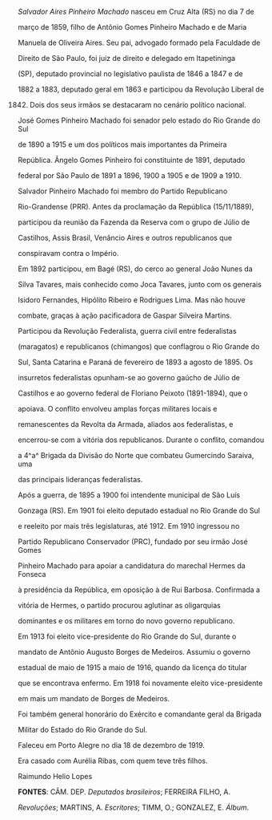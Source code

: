 

*Salvador Aires Pinheiro Machado* nasceu em Cruz Alta (RS) no dia 7 de

março de 1859, filho de Antônio Gomes Pinheiro Machado e de Maria

Manuela de Oliveira Aires. Seu pai, advogado formado pela Faculdade de

Direito de São Paulo, foi juiz de direito e delegado em Itapetininga

(SP), deputado provincial no legislativo paulista de 1846 a 1847 e de

1882 a 1883, deputado geral em 1863 e participou da Revolução Liberal de

1842. Dois dos seus irmãos se destacaram no cenário político nacional.

José Gomes Pinheiro Machado foi senador pelo estado do Rio Grande do Sul

de 1890 a 1915 e um dos políticos mais importantes da Primeira

República. Ângelo Gomes Pinheiro foi constituinte de 1891, deputado

federal por São Paulo de 1891 a 1896, 1900 a 1905 e de 1909 a 1910.



Salvador Pinheiro Machado foi membro do Partido Republicano

Rio-Grandense (PRR). Antes da proclamação da República (15/11/1889),

participou da reunião da Fazenda da Reserva com o grupo de Júlio de

Castilhos, Assis Brasil, Venâncio Aires e outros republicanos que

conspiravam contra o Império.



Em 1892 participou, em Bagé (RS), do cerco ao general João Nunes da

Silva Tavares, mais conhecido como Joca Tavares, junto com os generais

Isidoro Fernandes, Hipólito Ribeiro e Rodrigues Lima. Mas não houve

combate, graças à ação pacificadora de Gaspar Silveira Martins.



Participou da Revolução Federalista, guerra civil entre federalistas

(maragatos) e republicanos (chimangos) que conflagrou o Rio Grande do

Sul, Santa Catarina e Paraná de fevereiro de 1893 a agosto de 1895. Os

insurretos federalistas opunham-se ao governo gaúcho de Júlio de

Castilhos e ao governo federal de Floriano Peixoto (1891-1894), que o

apoiava. O conflito envolveu amplas forças militares locais e

remanescentes da Revolta da Armada, aliados aos federalistas, e

encerrou-se com a vitória dos republicanos. Durante o conflito, comandou

a 4^a^ Brigada da Divisão do Norte que combateu Gumercindo Saraiva, uma

das principais lideranças federalistas.



Após a guerra, de 1895 a 1900 foi intendente municipal de São Luís

Gonzaga (RS). Em 1901 foi eleito deputado estadual no Rio Grande do Sul

e reeleito por mais três legislaturas, até 1912. Em 1910 ingressou no

Partido Republicano Conservador (PRC), fundado por seu irmão José Gomes

Pinheiro Machado para apoiar a candidatura do marechal Hermes da Fonseca

à presidência da República, em oposição à de Rui Barbosa. Confirmada a

vitória de Hermes, o partido procurou aglutinar as oligarquias

dominantes e os militares em torno do novo governo republicano.



Em 1913 foi eleito vice-presidente do Rio Grande do Sul, durante o

mandato de Antônio Augusto Borges de Medeiros. Assumiu o governo

estadual de maio de 1915 a maio de 1916, quando da licença do titular

que se encontrava enfermo. Em 1918 foi novamente eleito vice-presidente

em mais um mandato de Borges de Medeiros.



Foi também general honorário do Exército e comandante geral da Brigada

Militar do Estado do Rio Grande do Sul.



Faleceu em Porto Alegre no dia 18 de dezembro de 1919.



Era casado com Aurélia Ribas, com quem teve três filhos.



Raimundo Helio Lopes



**FONTES**: CÂM. DEP. *Deputados brasileiros*; FERREIRA FILHO, A.

*Revoluções*; MARTINS, A. *Escritores*; TIMM, O.; GONZALEZ, E. *Álbum*.

